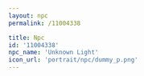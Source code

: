 ```yaml
---
layout: npc
permalink: /11004338

title: Npc
id: '11004338'
npc_name: 'Unknown Light'
icon_url: 'portrait/npc/dummy_p.png'
---
```

